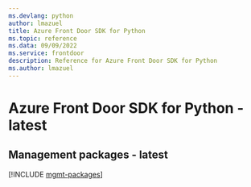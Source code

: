 ```yaml
---
ms.devlang: python
author: lmazuel
title: Azure Front Door SDK for Python
ms.topic: reference
ms.data: 09/09/2022
ms.service: frontdoor
description: Reference for Azure Front Door SDK for Python
ms.author: lmazuel
---
```

# Azure Front Door SDK for Python - latest

## Management packages - latest
[!INCLUDE [mgmt-packages](front-door-mgmt-index.md)]